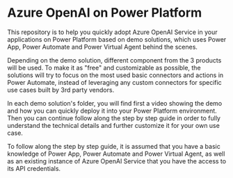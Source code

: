 # Azure OpenAI on Power Platform
This repository is to help you quickly adopt Azure OpenAI Service in your applications on Power Platform based on demo solutions, which uses Power App, Power Automate and Power Virtual Agent behind the scenes.

Depending on the demo solution, different component from the 3 products will be used. To make it as "free" and customizable as possible, the solutions will try to focus on the most used basic connectors and actions in Power Automate, instead of leveraging any custom connectors for specific use cases built by 3rd party vendors.

In each demo solution's folder, you will find first a video showing the demo and how you can quickly deploy it into your Power Platform environment. Then you can continue follow along the step by step guide in order to fully understand the technical details and further customize it for your own use case. 

To follow along the step by step guide, it is assumed that you have a basic knowledge of Power App, Power Automate and Power Virtual Agent, as well as an existing instance of Azure OpenAI Service that you have the access to its API credentials. 